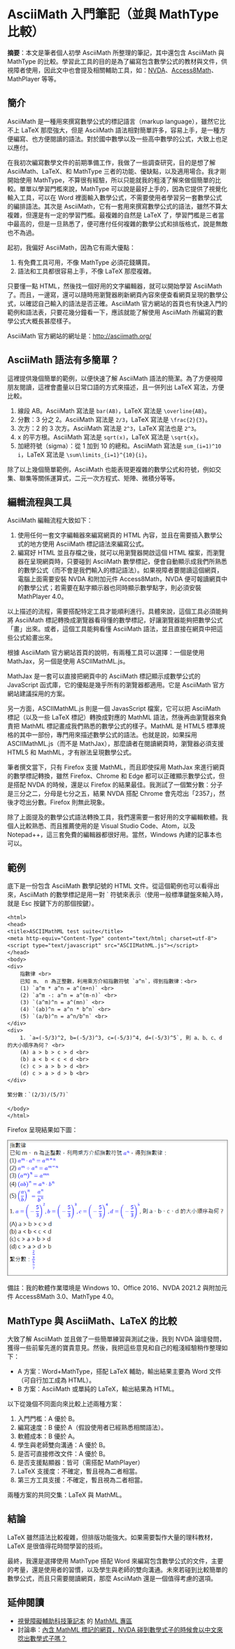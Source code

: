 # AsciiMath 入門筆記（並與 MathType 比較）

**摘要**：本文是筆者個人初學 AsciiMath 所整理的筆記，其中還包含 AsciiMath 與 MathType 的比較。學習此工具的目的是為了編寫包含數學公式的教材與文件，供視障者使用，因此文中也會提及相關輔助工具，如：[NVDA](https://www.nvaccess.org/)、[Access8Math](https://addons.nvda-project.org/addons/access8math.en.html)、MathPlayer 等等。

## 簡介

AsciiMath 是一種用來撰寫數學公式的標記語言（markup language），雖然它比不上 LaTeX 那麼強大，但是 AsciiMath 語法相對簡單許多，容易上手，是一種方便編寫、也方便閱讀的語法。對於國中數學以及一些高中數學的公式，大致上也足以應付。

在我初次編寫數學文件的前期準備工作，我做了一些調查研究，目的是想了解 AsciiMath、LaTeX、和 MathType 三者的功能、優缺點，以及適用場合。我才剛開始使用 MathType，不算很有經驗，所以只能就我的粗淺了解來做個簡單的比較。單單以學習門檻來說，MathType 可以說是最好上手的，因為它提供了視覺化輸入工具，可以在 Word 裡面輸入數學公式，不需要使用者學習另一套數學公式的編排語法。其次是 AsciiMath，它有一套用來撰寫數學公式的語法，雖然不算太複雜，但還是有一定的學習門檻。最複雜的自然是 LaTeX 了，學習門檻是三者當中最高的，但是一旦熟悉了，便可應付任何複雜的數學公式和排版格式，說是無敵也不為過。

起初，我偏好 AsciiMath，因為它有兩大優點：

1. 有免費工具可用，不像 MathType 必須花錢購買。
2. 語法和工具都很容易上手，不像 LaTeX 那麼複雜。

只要懂一點 HTML，然後找一個好用的文字編輯器，就可以開始學習 AsciiMath 了。而且，一邊寫，還可以隨時用瀏覽器刷新網頁內容來便查看網頁呈現的數學公式，以確認自己輸入的語法是否正確。AsciiMath 官方網站的首頁也有快速入門的範例和語法表，只要花幾分鐘看一下，應該就能了解使用 AsciiMath 所編寫的數學公式大概長甚麼樣子。

AsciiMath 官方網站的網址是：http://asciimath.org/

## AsciiMath 語法有多簡單？

這裡提供幾個簡單的範例，以便快速了解 AsciiMath 語法的簡潔。為了方便視障朋友閱讀，這裡會盡量以日常口語的方式來描述，且一併列出 LaTeX 寫法，方便比較。

1. 線段 AB。AsciiMath 寫法是 `bar(AB)`，LaTeX 寫法是 `\overline{AB}`。
2. 分數：3 分之 2。AsciiMath 寫法是 `2/3`，LaTeX 寫法是 `\frac{2}{3}`。
3. 次方：2 的 3 次方。AsciiMath 寫法是 `2^3`，LaTeX 寫法也是 `2^3`。
4. x 的平方根。AsciiMath 寫法是 `sqrt(x)`，LaTeX 寫法是 `\sqrt{x}`。
5. 加總符號（sigma）：從 1 加到 10 的總和。AsciiMath 寫法是 `sum_(i=1)^10 i`，LaTeX 寫法是 `\sum\limits_{i=1}^{10}{i}`。

除了以上幾個簡單範例，AsciiMath 也能表現更複雜的數學公式和符號，例如交集、聯集等關係運算式，二元一次方程式、矩陣、微積分等等。

## 編輯流程與工具

AsciiMath 編輯流程大致如下：

1. 使用任何一套文字編輯器來編寫網頁的 HTML 內容，並且在需要插入數學公式的地方使用 AsciiMath 標記語法來編寫公式。
2. 編寫好 HTML 並且存檔之後，就可以用瀏覽器開啟這個 HTML 檔案，而瀏覽器在呈現網頁時，只要碰到 AsciiMath 數學標記，便會自動顯示成我們所熟悉的數學公式（而不會是我們輸入的標記語法）。如果視障者要閱讀這個網頁，電腦上面需要安裝 NVDA 和附加元件 Access8Math，NVDA 便可報讀網頁中的數學公式；若需要在點字顯示器也同時顯示數學點字，則必須安裝 MathPlayer 4.0。

以上描述的流程，需要搭配特定工具才能順利進行。具體來說，這個工具必須能夠將 AsciiMath 標記轉換成瀏覽器看得懂的數學標記，好讓瀏覽器能夠把數學公式「畫」出來。或者，這個工具能夠看懂 AsciiMath 語法，並且直接在網頁中把這些公式給畫出來。

根據 AsciiMath 官方網站首頁的說明，有兩種工具可以選擇：一個是使用 MathJax，另一個是使用 ASCIIMathML.js。

MathJax 是一套可以直接把網頁中的 AsciiMath 標記顯示成數學公式的 JavaScript 函式庫，它的優點是幾乎所有的瀏覽器都適用。它是 AsciiMath 官方網站建議採用的方案。

另一方面，ASCIIMathML.js 則是一個 JavasScript 檔案，它可以把 AsciiMath 標記（以及一些 LaTeX 標記）轉換成對應的 MathML 語法，然後再由瀏覽器來負責把 MathML 標記畫成我們熟悉的數學公式的樣子。MathML 是 HTML5 標準規格的其中一部份，專門用來描述數學公式的語法。也就是說，如果採用 ASCIIMathML.js（而不是 MathJax），那麼讀者在閱讀網頁時，瀏覽器必須支援 HTML5 和 MathML，才有辦法呈現數學公式。

筆者撰文當下，只有 Firefox 支援 MathML，而且即使採用 MathJax 來進行網頁的數學標記轉換，雖然 Firefox、Chrome 和 Edge 都可以正確顯示數學公式，但是搭配 NVDA 的時候，還是以 Firefox 的結果最佳。我測試了一個繁分數：分子是三分之二，分母是七分之五，結果 NVDA 搭配 Chrome 會先唸出「2357」，然後才唸出分數。Firefox 則無此現象。

除了上面提及的數學公式語法轉換工具，我們還需要一套好用的文字編輯軟體。我個人比較熟悉、而且推薦使用的是 Visual Studio Code、Atom，以及 Notepad++，這三套免費的編輯器都很好用。當然，Windows 內建的記事本也可以。

## 範例

底下是一份包含 AsciiMath 數學記號的 HTML 文件。從這個範例也可以看得出來，AsciiMath 的數學標記是用一對 \` 符號來表示（使用一般標準鍵盤來輸入時，就是 Esc 按鍵下方的那個按鍵）。

~~~~~~~~
<html>
<head>
<title>ASCIIMathML test suite</title>
<meta http-equiv="Content-Type" content="text/html; charset=utf-8">
<script type="text/javascript" src="ASCIIMathML.js"></script>
</head>
<body>
<div>
    指數律 <br>
    已知 m、 n 為正整數，利用乘方介紹指數符號 `a^n`，得到指數律：<br>
    (1) `a^m * a^n = a^(m+n)` <br>
    (2) `a^m -: a^n = a^(m-n)` <br>
    (3) `(a^m)^n = a^(mn)` <br>
    (4) `(ab)^n = a^n * b^n` <br>
    (5) `(a/b)^n = a^n/b^n` <br>
</div>
<div>
    1. `a=(-5/3)^2, b=(-5/3)^3, c=(-5/3)^4, d=(-5/3)^5`, 則 a、b、c、d 的大小順序為何？ <br>
    (A) a > b > c > d <br>
    (b) a < b < c < d <br>
    (c) c > a > b > d <br>
    (d) c > a > d > b <br>
</div>
 
繁分數：`(2/3)/(5/7)`
    
</body>
</html>
~~~~~~~~

Firefox 呈現結果如下圖：

![](AsciiMathTest.png)

備註：我的軟體作業環境是 Windows 10、Office 2016、NVDA 2021.2 與附加元件 Access8Math 3.0、MathType 4.0。

## MathType 與 AsciiMath、LaTeX 的比較

大致了解 AsciiMath 並且做了一些簡單練習與測試之後，我到 NVDA 論壇發問，獲得一些前輩先進的寶貴意見。然後，我把這些意見和自己的粗淺經驗稍作整理如下：

- A 方案：Word+MathType，搭配 LaTeX 輔助，輸出結果主要為 Word 文件（可自行加工成為 HTML）。
- B 方案：AsciiMath 或單純的 LaTeX，輸出結果為 HTML。
 
以下從幾個不同面向來比較上述兩種方案：

1. 入門門檻：A 優於 B。
2. 編寫速度：B 優於 A（假設使用者已經熟悉相關語法）。
3. 軟體成本：B 優於 A。
4. 學生與老師雙向溝通：A 優於 B。
5. 是否可直接修改文件：A 優於 B。
6. 是否支援點顯器：皆可（需搭配 MathPlayer）
7. LaTeX 支援度：不確定，暫且視為二者相當。
8. 第三方工具支援：不確定，暫且視為二者相當。
 
兩種方案的共同交集：LaTeX 與 MathML。

## 結論
 
LaTeX 雖然語法比較複雜，但排版功能強大。如果需要製作大量的理科教材，LaTeX 是很值得花時間學習的技術。
 
最終，我還是選擇使用 MathType 搭配 Word 來編寫包含數學公式的文件，主要的考量，還是使用者的習慣，以及學生與老師的雙向溝通。未來若碰到比較簡單的數學公式，而且只需要閱讀網頁，那麼 AsciiMath 還是一個值得考慮的選項。

## 延伸閱讀

- [視覺障礙輔助科技筆記本](https://class.kh.edu.tw/19061/) 的 [MathML 專區](https://class.kh.edu.tw/19061/page/view/19)
- 討論串：[內含 MathML 標記的網頁，NVDA 碰到數學式子的時候會以中文來唸出數學式子嗎？](https://groups.io/g/nvda-tw/topic/mathml/85601902)
